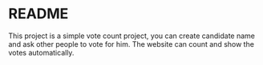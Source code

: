 # README

This project is a simple vote count project, you can create candidate name and ask other people to vote for him.
The website can count and show the votes automatically.


